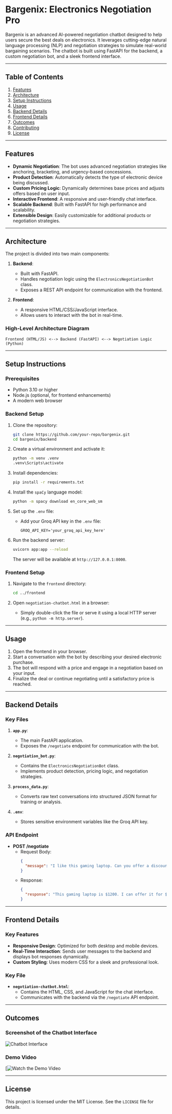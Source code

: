 # Bargenix: Electronics Negotiation Pro

Bargenix is an advanced AI-powered negotiation chatbot designed to help users secure the best deals on electronics. It leverages cutting-edge natural language processing (NLP) and negotiation strategies to simulate real-world bargaining scenarios. The chatbot is built using FastAPI for the backend, a custom negotiation bot, and a sleek frontend interface.

---

## Table of Contents

1. [Features](#features)
2. [Architecture](#architecture)
3. [Setup Instructions](#setup-instructions)
4. [Usage](#usage)
5. [Backend Details](#backend-details)
6. [Frontend Details](#frontend-details)
7. [Outcomes](#outcomes)
8. [Contributing](#contributing)
9. [License](#license)

---

## Features

- **Dynamic Negotiation**: The bot uses advanced negotiation strategies like anchoring, bracketing, and urgency-based concessions.
- **Product Detection**: Automatically detects the type of electronic device being discussed.
- **Custom Pricing Logic**: Dynamically determines base prices and adjusts offers based on user input.
- **Interactive Frontend**: A responsive and user-friendly chat interface.
- **Scalable Backend**: Built with FastAPI for high performance and scalability.
- **Extensible Design**: Easily customizable for additional products or negotiation strategies.

---

## Architecture

The project is divided into two main components:

1. **Backend**:
   - Built with FastAPI.
   - Handles negotiation logic using the `ElectronicsNegotiationBot` class.
   - Exposes a REST API endpoint for communication with the frontend.

2. **Frontend**:
   - A responsive HTML/CSS/JavaScript interface.
   - Allows users to interact with the bot in real-time.

### High-Level Architecture Diagram

```plaintext
Frontend (HTML/JS) <--> Backend (FastAPI) <--> Negotiation Logic (Python)
```

---

## Setup Instructions

### Prerequisites

- Python 3.10 or higher
- Node.js (optional, for frontend enhancements)
- A modern web browser

### Backend Setup

1. Clone the repository:
   ```bash
   git clone https://github.com/your-repo/bargenix.git
   cd bargenix/backend
   ```

2. Create a virtual environment and activate it:
   ```bash
   python -m venv .venv
   .venv\Scripts\activate
   ```

3. Install dependencies:
   ```bash
   pip install -r requirements.txt
   ```

4. Install the `spaCy` language model:
   ```bash
   python -m spacy download en_core_web_sm
   ```

5. Set up the `.env` file:
   - Add your Groq API key in the `.env` file:
     ```
     GROQ_API_KEY='your_groq_api_key_here'
     ```

6. Run the backend server:
   ```bash
   uvicorn app:app --reload
   ```

   The server will be available at `http://127.0.0.1:8000`.

### Frontend Setup

1. Navigate to the `frontend` directory:
   ```bash
   cd ../frontend
   ```

2. Open `negotiation-chatbot.html` in a browser:
   - Simply double-click the file or serve it using a local HTTP server (e.g., `python -m http.server`).

---

## Usage

1. Open the frontend in your browser.
2. Start a conversation with the bot by describing your desired electronic purchase.
3. The bot will respond with a price and engage in a negotiation based on your input.
4. Finalize the deal or continue negotiating until a satisfactory price is reached.

---

## Backend Details

### Key Files

1. **`app.py`**:
   - The main FastAPI application.
   - Exposes the `/negotiate` endpoint for communication with the bot.

2. **`negotiation_bot.py`**:
   - Contains the `ElectronicsNegotiationBot` class.
   - Implements product detection, pricing logic, and negotiation strategies.

3. **`process_data.py`**:
   - Converts raw text conversations into structured JSON format for training or analysis.

4. **`.env`**:
   - Stores sensitive environment variables like the Groq API key.

### API Endpoint

- **POST /negotiate**
  - Request Body:
    ```json
    {
      "message": "I like this gaming laptop. Can you offer a discount?"
    }
    ```
  - Response:
    ```json
    {
      "response": "This gaming laptop is $1200. I can offer it for $1150 if you buy now."
    }
    ```

---

## Frontend Details

### Key Features

- **Responsive Design**: Optimized for both desktop and mobile devices.
- **Real-Time Interaction**: Sends user messages to the backend and displays bot responses dynamically.
- **Custom Styling**: Uses modern CSS for a sleek and professional look.

### Key File

- **`negotiation-chatbot.html`**:
  - Contains the HTML, CSS, and JavaScript for the chat interface.
  - Communicates with the backend via the `/negotiate` API endpoint.

---

## Outcomes

### Screenshot of the Chatbot Interface

![Chatbot Interface](outcomes/bot.png)

### Demo Video

[![Watch the Demo Video](https://drive.google.com/file/d/1NmkqHcC9dJ4NlZV5GZpvSD2Mmk57B3s5/view)

---

## License

This project is licensed under the MIT License. See the `LICENSE` file for details.
